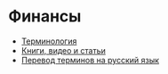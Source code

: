 # Финансы

- [Терминология](terminology.md)
- [Книги, видео и статьи](books-videos-and-articles.md)
- [Перевод терминов на русский язык](translations.md)